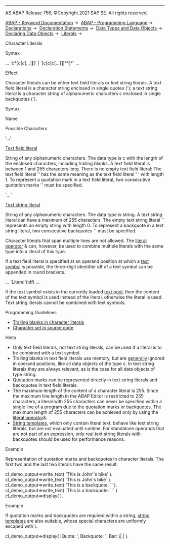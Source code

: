   

* * *

AS ABAP Release 756, ©Copyright 2021 SAP SE. All rights reserved.

[ABAP - Keyword Documentation](javascript:call_link\('abenabap.htm'\)) →  [ABAP - Programming Language](javascript:call_link\('abenabap_reference.htm'\)) →  [Declarations](javascript:call_link\('abendeclarations.htm'\)) →  [Declaration Statements](javascript:call_link\('abenabap_declarations.htm'\)) →  [Data Types and Data Objects](javascript:call_link\('abentypes_and_objects.htm'\)) →  [Declaring Data Objects](javascript:call_link\('abenobjects_statements.htm'\)) →  [Literals](javascript:call_link\('abenliteral.htm'\)) → 

Character Literals

Syntax

... 'c*\[*c*\[*c*\[*...*\]**\]**\]*' *|* \`*\[*c*\[*c*\[*c*\[*...*\]**\]**\]**\]*\` ...

Effect

Character literals can be either text field literals or text string literals. A text field literal is a character string enclosed in single quotes ('); a text string literal is a character string of alphanumeric characters c enclosed in single backquotes (\`).

Syntax

Name

Possible Characters

'...'

[Text field literal](javascript:call_link\('abentext_field_literal_glosry.htm'\) "Glossary Entry")

String of any alphanumeric characters. The data type is c with the length of the enclosed characters, including trailing blanks. A text field literal is between 1 and 255 characters long. There is no empty text field literal: The text field literal '' has the same meaning as the text field literal ' ' with length 1. To represent a quotation mark in a text field literal, two consecutive quotation marks '' must be specified.

\`...\`

[Text string literal](javascript:call_link\('abentext_string_literal_glosry.htm'\) "Glossary Entry")

String of any alphanumeric characters. The data type is string. A text string literal can have a maximum of 255 characters. The empty text string literal \`\` represents an empty string with length 0. To represent a backquote in a text string literal, two consecutive backquotes \`\` must be specified.

Character literals that span multiple lines are not allowed. The [literal operator](javascript:call_link\('abenliteral_operator.htm'\)) & can, however, be used to combine multiple literals with the same type into a literal of this type.

If a text field literal is specified at an operand position at which a [text symbol](javascript:call_link\('abentext_symbol_glosry.htm'\) "Glossary Entry") is possible, the three-digit identifier idf of a text symbol can be appended in round brackets.

... 'Literal'(idf) ...

If the text symbol exists in the currently loaded [text pool](javascript:call_link\('abentext_pool_glosry.htm'\) "Glossary Entry"), then the content of the text symbol is used instead of the literal, otherwise the literal is used. Text string literals cannot be combined with text symbols.

Programming Guidelines

-   [Trailing blanks in character literals](javascript:call_link\('abentrailing_blanks_literals_guidl.htm'\) "Guideline")
-   [Character set in source code](javascript:call_link\('abencharacter_set_guidl.htm'\) "Guideline")

Hints

-   Only text field literals, not text string literals, can be used if a literal is to be combined with a text symbol.
-   Trailing blanks in text field literals use memory, but are [generally](javascript:call_link\('abenstring_processing_trail_blanks.htm'\)) ignored in operand positions, like all data objects of the type c. In text string literals they are always relevant, as is the case for all data objects of type string.
-   Quotation marks can be represented directly in text string literals and backquotes in text field literals.
-   The maximum length of the content of a character literal is 255. Since the maximum line length in the ABAP Editor is restricted to 255 characters, a literal with 255 characters can never be specified within a single line of a program due to the quotation marks or backquotes. The maximum length of 255 characters can be achieved only by using the [literal operator](javascript:call_link\('abenliteral_operator.htm'\))&.
-   [String templates](javascript:call_link\('abenstring_template_glosry.htm'\) "Glossary Entry"), which only contain literal text, behave like text string literals, but are not evaluated until runtime. For standalone operands that are not part of an expression, only real text string literals with backquotes should be used for performance reasons.

Example

Representation of quotation marks and backquotes in character literals. The first two and the last two literals have the same result.

cl\_demo\_output=>write\_text( 'This is John''s bike' ).
cl\_demo\_output=>write\_text( \`This is John's bike\` ).
cl\_demo\_output=>write\_text( 'This is a backquote: \`' ).
cl\_demo\_output=>write\_text( \`This is a backquote: \`\`\` ).
cl\_demo\_output=>display( ).

Example

If quotation marks and backquotes are required within a string, [string templates](javascript:call_link\('abenstring_template_glosry.htm'\) "Glossary Entry") are also suitable, whose special characters are uniformly escaped with \\.

cl\_demo\_output=>display( |Quote: ', Backquote: \`, Bar: \\| | ).